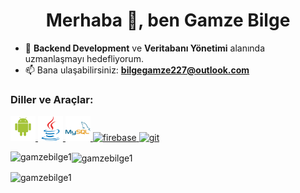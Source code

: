 <h1 align="center">Merhaba 👋, ben Gamze Bilge</h1>

- 🌱 **Backend Development** ve **Veritabanı Yönetimi** alanında uzmanlaşmayı hedefliyorum.
- 📫 Bana ulaşabilirsiniz: **bilgegamze227@outlook.com**
<h3 align="left">Diller ve Araçlar:</h3>
<p align="left"> 
  <a href="https://developer.android.com" target="_blank"> 
    <img src="https://raw.githubusercontent.com/devicons/devicon/master/icons/android/android-original-wordmark.svg" alt="android" width="40" height="40"/> 
  </a> 
  <a href="https://www.java.com" target="_blank"> 
    <img src="https://raw.githubusercontent.com/devicons/devicon/master/icons/java/java-original.svg" alt="java" width="40" height="40"/> 
  </a>
  <a href="https://www.mysql.com/" target="_blank"> 
    <img src="https://raw.githubusercontent.com/devicons/devicon/master/icons/mysql/mysql-original-wordmark.svg" alt="mysql" width="40" height="40"/> 
  </a>
  <a href="https://firebase.google.com/" target="_blank"> 
    <img src="https://www.vectorlogo.zone/logos/firebase/firebase-icon.svg" alt="firebase" width="40" height="40"/> 
  </a>
  <a href="https://git-scm.com/" target="_blank"> 
    <img src="https://www.vectorlogo.zone/logos/git-scm/git-scm-icon.svg" alt="git" width="40" height="40"/> 
  </a>
</p>
<p><img align="left" src="https://github-readme-stats.vercel.app/api/top-langs?username=gamzebilge1&show_icons=true&locale=en&layout=compact" alt="gamzebilge1" /></p>

<p><img align="center" src="https://github-readme-stats.vercel.app/api?username=gamzebilge1&show_icons=true&locale=en" alt="gamzebilge1" /></p>
<p align="left"> <img src="https://komarev.com/ghpvc/?username=gamzebilge1&label=Profile%20views&color=brightgreen&style=flat" alt="gamzebilge1" /> </p>
